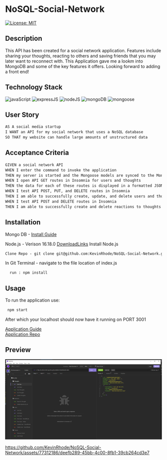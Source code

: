 # NoSQL-Social-Network

[![License: MIT](https://img.shields.io/badge/License-MIT-yellow.svg)](https://choosealicense.com/licenses/mit/)
## Description
This API has been created for a social network application. Features include sharing your thoughts, reacting to others and saving friends that you may later want to reconnect with. This Application gave me a lookm into MongoDB and some of the key features it offers. Looking forward to adding a front end!

  ## Technology Stack

  ![javaScript](https://img.shields.io/badge/-javascript-61DAFB?color=green&style=flat)
  ![expressJS](https://img.shields.io/badge/-express.js-61DAFB?color=red&style=flat)
  ![nodeJS](https://img.shields.io/badge/-node.js-61DAFB?color=teal&style=flat)
  ![mongoDB](https://img.shields.io/badge/-mongoDB-61DAFB?color=pink&style=flat)
  ![mongoose](https://img.shields.io/badge/-mongoose-61DAFB?color=purple&style=flat)

## User Story
```md
AS A social media startup  
I WANT an API for my social network that uses a NoSQL database  
SO THAT my website can handle large amounts of unstructured data  
```

## Acceptance Criteria
```md
GIVEN a social network API  
WHEN I enter the command to invoke the application  
THEN my server is started and the Mongoose models are synced to the MongoDB database  
WHEN I open API GET routes in Insomnia for users and thoughts  
THEN the data for each of these routes is displayed in a formatted JSON  
WHEN I test API POST, PUT, and DELETE routes in Insomnia  
THEN I am able to successfully create, update, and delete users and thoughts in my database  
WHEN I test API POST and DELETE routes in Insomnia  
THEN I am able to successfully create and delete reactions to thoughts and add and remove friends to a user’s friend list  
```
## Installation

Mongo DB -
  [Install Guide](https://coding-boot-camp.github.io/full-stack/mongodb/how-to-install-mongodb)
  
Node.js - Verison 16.18.0
  [DownloadLinks](https://nodejs.org/download/release/v16.18.0/)
  Install Node.js
  ```md
Clone Repo - git clone git@github.com:KevinRhode/NoSQL-Social-Network.git
  ```
In Git Terminal - navigate to the file location of index.js  
```md
  run : npm install
```
## Usage

To run the application use:

```md
 npm start  
```
After which your localhost should now have it running on PORT 3001

[Application Guide](https://drive.google.com/file/d/1x2VxXF8SneZ5ghTh81dYrSFzIv6iu3IW/view)  
[Application Repo](https://github.com/KevinRhode/NoSQL-Social-Network)

## Preview

![Photo of Insomnia with info populated](info-nosql.PNG)


https://github.com/KevinRhode/NoSQL-Social-Network/assets/77312186/deefb289-45bb-4c00-8fb1-39cb264cd3e7
